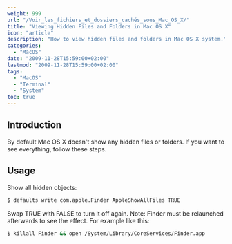 ```yaml
---
weight: 999
url: "/Voir_les_fichiers_et_dossiers_cachés_sous_Mac_OS_X/"
title: "Viewing Hidden Files and Folders in Mac OS X"
icon: "article"
description: "How to view hidden files and folders in Mac OS X system."
categories:
  - "MacOS"
date: "2009-11-28T15:59:00+02:00"
lastmod: "2009-11-28T15:59:00+02:00"
tags:
  - "MacOS"
  - "Terminal"
  - "System"
toc: true
---
```


## Introduction

By default Mac OS X doesn't show any hidden files or folders. If you want to see everything, follow these steps.

## Usage

Show all hidden objects:

```bash
$ defaults write com.apple.Finder AppleShowAllFiles TRUE
```

Swap TRUE with FALSE to turn it off again. Note: Finder must be relaunched afterwards to see the effect. For example like this:

```bash
$ killall Finder && open /System/Library/CoreServices/Finder.app
```
